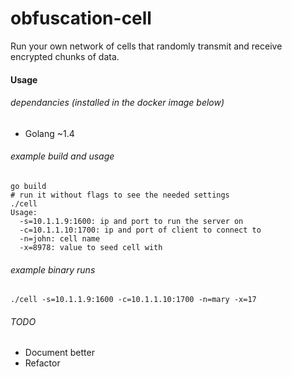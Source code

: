 # obfuscation-cell
Run your own network of cells that randomly transmit and receive encrypted chunks of data.

#### Usage

###### dependancies (installed in the docker image below)
* Golang ~1.4

###### example build and usage
```
go build
# run it without flags to see the needed settings
./cell
Usage:
  -s=10.1.1.9:1600: ip and port to run the server on
  -c=10.1.1.10:1700: ip and port of client to connect to
  -n=john: cell name
  -x=8978: value to seed cell with
```

###### example binary runs
```
./cell -s=10.1.1.9:1600 -c=10.1.1.10:1700 -n=mary -x=17
```

###### TODO
* Document better
* Refactor